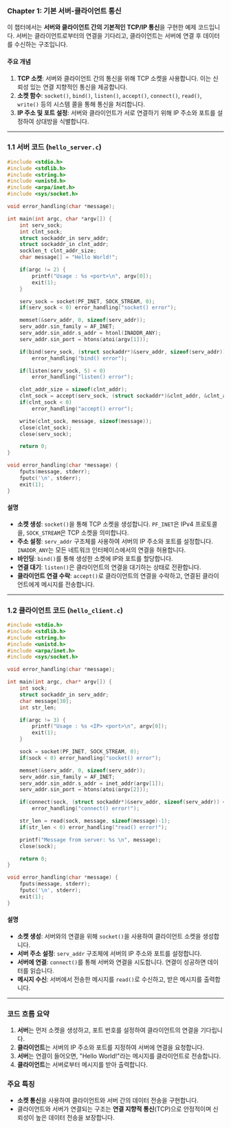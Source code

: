 ### Chapter 1: 기본 서버-클라이언트 통신

이 챕터에서는 **서버와 클라이언트 간의 기본적인 TCP/IP 통신**을 구현한 예제 코드입니다. 서버는 클라이언트로부터의 연결을 기다리고, 클라이언트는 서버에 연결 후 데이터를 수신하는 구조입니다.

#### 주요 개념
1. **TCP 소켓**: 서버와 클라이언트 간의 통신을 위해 TCP 소켓을 사용합니다. 이는 신뢰성 있는 연결 지향적인 통신을 제공합니다.
2. **소켓 함수**: `socket()`, `bind()`, `listen()`, `accept()`, `connect()`, `read()`, `write()` 등의 시스템 콜을 통해 통신을 처리합니다.
3. **IP 주소 및 포트 설정**: 서버와 클라이언트가 서로 연결하기 위해 IP 주소와 포트를 설정하여 상대방을 식별합니다.

---

### 1.1 서버 코드 (`hello_server.c`)

```c
#include <stdio.h>
#include <stdlib.h>
#include <string.h>
#include <unistd.h>
#include <arpa/inet.h>
#include <sys/socket.h>

void error_handling(char *message);

int main(int argc, char *argv[]) {
    int serv_sock;
    int clnt_sock;
    struct sockaddr_in serv_addr;
    struct sockaddr_in clnt_addr;
    socklen_t clnt_addr_size;
    char message[] = "Hello World!";

    if(argc != 2) {
        printf("Usage : %s <port>\n", argv[0]);
        exit(1);
    }

    serv_sock = socket(PF_INET, SOCK_STREAM, 0);
    if(serv_sock < 0) error_handling("socket() error");

    memset(&serv_addr, 0, sizeof(serv_addr));
    serv_addr.sin_family = AF_INET;
    serv_addr.sin_addr.s_addr = htonl(INADDR_ANY);
    serv_addr.sin_port = htons(atoi(argv[1]));

    if(bind(serv_sock, (struct sockaddr*)&serv_addr, sizeof(serv_addr)) < 0)
        error_handling("bind() error");

    if(listen(serv_sock, 5) < 0)
        error_handling("listen() error");

    clnt_addr_size = sizeof(clnt_addr);
    clnt_sock = accept(serv_sock, (struct sockaddr*)&clnt_addr, &clnt_addr_size);
    if(clnt_sock < 0)
        error_handling("accept() error");

    write(clnt_sock, message, sizeof(message));
    close(clnt_sock);
    close(serv_sock);

    return 0;
}

void error_handling(char *message) {
    fputs(message, stderr);
    fputc('\n', stderr);
    exit(1);
}
```

#### 설명
- **소켓 생성**: `socket()`을 통해 TCP 소켓을 생성합니다. `PF_INET`은 IPv4 프로토콜을, `SOCK_STREAM`은 TCP 소켓을 의미합니다.
- **주소 설정**: `serv_addr` 구조체를 사용하여 서버의 IP 주소와 포트를 설정합니다. `INADDR_ANY`는 모든 네트워크 인터페이스에서의 연결을 허용합니다.
- **바인딩**: `bind()`를 통해 생성한 소켓에 IP와 포트를 할당합니다.
- **연결 대기**: `listen()`은 클라이언트의 연결을 대기하는 상태로 전환합니다.
- **클라이언트 연결 수락**: `accept()`로 클라이언트의 연결을 수락하고, 연결된 클라이언트에게 메시지를 전송합니다.

---

### 1.2 클라이언트 코드 (`hello_client.c`)

```c
#include <stdio.h>
#include <stdlib.h>
#include <string.h>
#include <unistd.h>
#include <arpa/inet.h>
#include <sys/socket.h>

void error_handling(char *message);

int main(int argc, char* argv[]) {
    int sock;
    struct sockaddr_in serv_addr;
    char message[30];
    int str_len;

    if(argc != 3) {
        printf("Usage : %s <IP> <port>\n", argv[0]);
        exit(1);
    }

    sock = socket(PF_INET, SOCK_STREAM, 0);
    if(sock < 0) error_handling("socket() error");

    memset(&serv_addr, 0, sizeof(serv_addr));
    serv_addr.sin_family = AF_INET;
    serv_addr.sin_addr.s_addr = inet_addr(argv[1]);
    serv_addr.sin_port = htons(atoi(argv[2]));

    if(connect(sock, (struct sockaddr*)&serv_addr, sizeof(serv_addr)) < 0)
        error_handling("connect() error!");

    str_len = read(sock, message, sizeof(message)-1);
    if(str_len < 0) error_handling("read() error!");

    printf("Message from server: %s \n", message);
    close(sock);

    return 0;
}

void error_handling(char *message) {
    fputs(message, stderr);
    fputc('\n', stderr);
    exit(1);
}
```

#### 설명
- **소켓 생성**: 서버와의 연결을 위해 `socket()`을 사용하여 클라이언트 소켓을 생성합니다.
- **서버 주소 설정**: `serv_addr` 구조체에 서버의 IP 주소와 포트를 설정합니다.
- **서버에 연결**: `connect()`를 통해 서버와 연결을 시도합니다. 연결이 성공하면 데이터를 읽습니다.
- **메시지 수신**: 서버에서 전송한 메시지를 `read()`로 수신하고, 받은 메시지를 출력합니다.

---

### 코드 흐름 요약
1. **서버**는 먼저 소켓을 생성하고, 포트 번호를 설정하여 클라이언트의 연결을 기다립니다.
2. **클라이언트**는 서버의 IP 주소와 포트를 지정하여 서버에 연결을 요청합니다.
3. **서버**는 연결이 들어오면, "Hello World!"라는 메시지를 클라이언트로 전송합니다.
4. **클라이언트**는 서버로부터 메시지를 받아 출력합니다.

### 주요 특징
- **소켓 통신**을 사용하여 클라이언트와 서버 간의 데이터 전송을 구현합니다.
- 클라이언트와 서버가 연결되는 구조는 **연결 지향적 통신**(TCP)으로 안정적이며 신뢰성이 높은 데이터 전송을 보장합니다.
